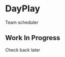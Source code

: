 # DayPlay
Team scheduler
<!-- Check it out live: [DayPlay](https://github.com/facebook/create-react-app). -->

## Work In Progress
Check back later
